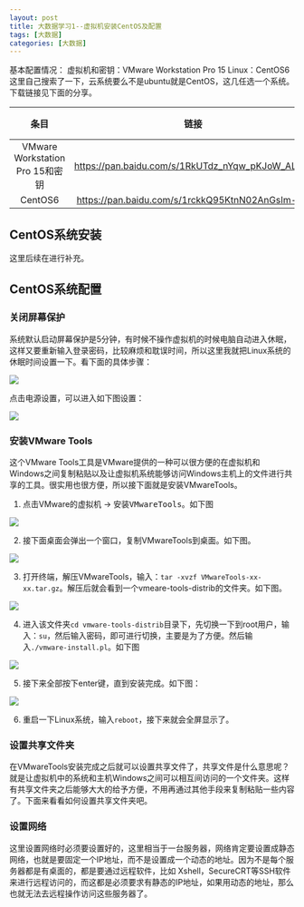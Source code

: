 ```yaml
---
layout: post
title: 大数据学习1--虚拟机安装CentOS及配置
tags: [大数据]
categories: [大数据]
---
```


基本配置情况：
虚拟机和密钥：VMware Workstation Pro 15
Linux：CentOS6
这里自己搜索了一下，云系统要么不是ubuntu就是CentOS，这几任选一个系统。下载链接见下面的分享。

条目|链接|提取码
|:-:|:-:|:-:|
VMware Workstation Pro 15和密钥|https://pan.baidu.com/s/1RkUTdz_nYqw_pKJoW_ALMw |l2am|
CentOS6|https://pan.baidu.com/s/1rckkQ95KtnN02AnGsIm-bw |noqo

## CentOS系统安装

这里后续在进行补充。

## CentOS系统配置

### 关闭屏幕保护

系统默认启动屏幕保护是5分钟，有时候不操作虚拟机的时候电脑自动进入休眠，这样又要重新输入登录密码，比较麻烦和耽误时间，所以这里我就把Linux系统的休眠时间设置一下。看下面的具体步骤：

![](https://raw.githubusercontent.com/ZoharAndroid/MarkdownImages/master/2019-12/%E5%85%B3%E9%97%AD%E5%B1%8F%E5%B9%95%E4%BF%9D%E6%8A%A4.png)

点击电源设置，可以进入如下图设置：

![](https://github.com/ZoharAndroid/MarkdownImages/blob/master/2019-12/Linux%E4%BC%91%E7%9C%A0%E8%AE%BE%E7%BD%AE.png?raw=true)

### 安装VMware Tools

这个VMware Tools工具是VMware提供的一种可以很方便的在虚拟机和Windows之间复制粘贴以及让虚拟机系统能够访问Windows主机上的文件进行共享的工具。很实用也很方便，所以接下面就是安装VMwareTools。

1. 点击VMware的<kdb>虚拟机</kdb> -> <kbd>安装VMwareTools</kbd>。如下图

![](https://raw.githubusercontent.com/ZoharAndroid/MarkdownImages/master/2019-12/%E5%AE%89%E8%A3%85VMwareTools.png)

2. 接下面桌面会弹出一个窗口，复制VMwareTools到桌面。如下图。

![](https://raw.githubusercontent.com/ZoharAndroid/MarkdownImages/master/2019-12/VMwareTools%E5%A4%8D%E5%88%B6%E5%88%B0%E6%A1%8C%E9%9D%A2.png)

3. 打开终端，解压VMwareTools，输入：`tar -xvzf VMwareTools-xx-xx.tar.gz`。解压后就会看到一个vmeare-tools-distrib的文件夹。如下图。

![](https://raw.githubusercontent.com/ZoharAndroid/MarkdownImages/master/2019-12/VMwareTools%E8%A7%A3%E5%8E%8B%E5%90%8E.png)

4. 进入该文件夹`cd vmware-tools-distrib`目录下，先切换一下到root用户，输入：`su`，然后输入密码，即可进行切换，主要是为了方便。然后输入`./vmware-install.pl`。如下图

![](https://raw.githubusercontent.com/ZoharAndroid/MarkdownImages/master/2019-12/%E8%BF%90%E8%A1%8Cvmwaretools%20pl.png)

5. 接下来全部按下enter键，直到安装完成。如下图：

![](https://raw.githubusercontent.com/ZoharAndroid/MarkdownImages/master/2019-12/vmwaretools%E5%AE%89%E8%A3%85%E6%88%90%E5%8A%9F.png)

6. 重启一下Linux系统，输入`reboot`，接下来就会全屏显示了。

### 设置共享文件夹

在VMwareTools安装完成之后就可以设置共享文件了，共享文件是什么意思呢？就是让虚拟机中的系统和主机Windows之间可以相互间访问的一个文件夹。这样有共享文件夹之后能够大大的给予方便，不用再通过其他手段来复制粘贴一些内容了。下面来看看如何设置共享文件夹吧。


### 设置网络

这里设置网络时必须要设置好的，这里相当于一台服务器，网络肯定要设置成静态网络，也就是要固定一个IP地址，而不是设置成一个动态的地址。因为不是每个服务器都是有桌面的，都是要通过远程软件，比如 Xshell，SecureCRT等SSH软件来进行远程访问的，而这都是必须要求有静态的IP地址，如果用动态的地址，那么也就无法去远程操作访问这些服务器了。

